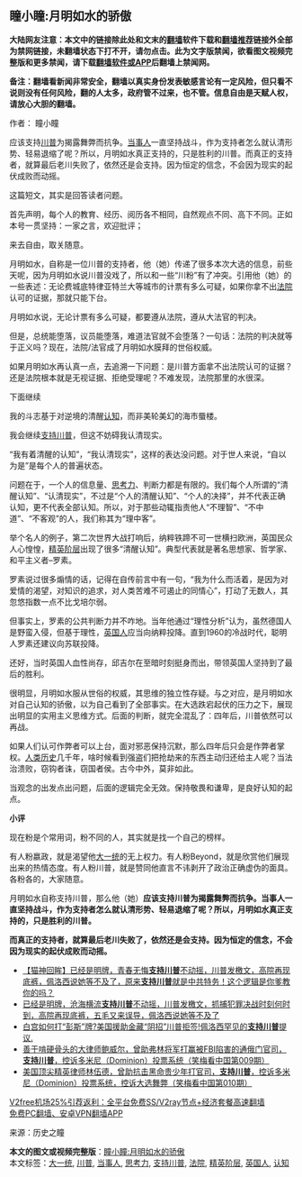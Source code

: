  <h2>瞳小瞳:月明如水的骄傲</h2> <p class="notice"><b>大陆网友注意：本文中的链接除此处和文末的<a href="https://github.com/bannedbook/fanqiang" >翻墙</a>软件下载和<a href="https://github.com/killgcd/justmysocks/blob/master/README.md">翻墙推荐</a>链接外全部为禁网链接，未翻墙状态下打不开，请勿点击。此为文字版禁闻，欲看图文视频完整版和更多禁闻，请下载<a href="https://github.com/bannedbook/fanqiang">翻墙软件或APP</a>后翻墙上禁闻网。</p><p>备注：翻墙看新闻非常安全，翻墙以真实身份发表敏感言论有一定风险，但只看不说则没有任何风险，翻的人太多，政府管不过来，也不管。信息自由是天赋人权，请放心大胆的翻墙。</b></p>  <div class="entry"> <p>作者： 瞳小瞳</p> <p id="summary">应该支持<a href="https://www.bannedbook.org/bnews/tag/%e5%b7%9d%e6%99%ae/" class="st_tag internal_tag" rel="tag" title="标签 川普 下的日志">川普</a>为揭露舞弊而抗争。<a href="https://www.bannedbook.org/bnews/tag/%E5%BD%93%E4%BA%8B%E4%BA%BA/" class="st_tag internal_tag" rel="tag" title="标签 当事人 下的日志">当事人</a>一直坚持战斗，作为支持者怎么就认清形势、轻易退缩了呢？所以，月明如水真正支持的，只是胜利的川普。而真正的支持者，就算最后老川失败了，依然还是会支持。因为恒定的信念，不会因为现实的起伏成败而动摇。</p> <p>这篇短文，其实是回答读者问题。</p> <p>首先声明，每个人的教育、经历、阅历各不相同，自然观点不同、高下不同。正如本号一贯坚持：一家之言，欢迎批评；</p> <p>来去自由，取关随意。</p> <p>月明如水，自称是一位川普的支持者，他（她）传递了很多本次大选的信息，前些天呢，因为月明如水说川普没戏了，所以和一些“川粉”有了冲突。引用他（她）的一些表述：无论费城底特律亚特兰大等城市的计票有多么可疑，如果你拿不出<a href="https://www.bannedbook.org/bnews/tag/%e6%b3%95%e9%99%a2/" class="st_tag internal_tag" rel="tag" title="标签 法院 下的日志">法院</a>认可的证据，那就只能下台。</p>  <p>月明如水说，无论计票有多么可疑，都要遵从法院，遵从大法官的判决。</p> <p>但是，总统能堕落，议员能堕落，难道法官就不会堕落？一句话：法院的判决就等于正义吗？现在，法院/法官成了月明如水膜拜的世俗权威。</p> <p>如果月明如水再认真一点，去追溯一下问题：是川普方面拿不出法院认可的证据？还是法院根本就是无视证据、拒绝受理呢？不难发现，法院那里的水很深。</p> <p>下面继续</p> <p>我的斗志基于对逆境的清醒<a href="https://www.bannedbook.org/bnews/tag/%E8%AE%A4%E7%9F%A5/" class="st_tag internal_tag" rel="tag" title="标签 认知 下的日志">认知</a>，而非美轮美幻的海市蜃楼。</p> <p>我会继续<a href="https://www.bannedbook.org/bnews/tag/%E6%94%AF%E6%8C%81%E5%B7%9D%E6%99%AE/" class="st_tag internal_tag" rel="tag" title="标签 支持川普 下的日志">支持川普</a>，但这不妨碍我认清现实。</p>  <p>“我有着清醒的认知”，“我认清现实”，这样的表达没问题。对于世人来说，“自以为是”是每个人的普遍状态。</p> <p>问题在于，一个人的信息量、<a href="https://www.bannedbook.org/bnews/tag/%E6%80%9D%E8%80%83%E5%8A%9B/" class="st_tag internal_tag" rel="tag" title="标签 思考力 下的日志">思考力</a>、判断力都是有限的。我们每个人所谓的“清醒认知”、“认清现实”，不过是“个人的清醒认知”、“个人的决择”，并不代表正确认知，更不代表全部认知。所以，对于那些动辄指责他人“不理智”、“不中道”、“不客观”的人，我们称其为“理中客”。</p> <p>举个名人的例子，第二次世界大战打响后，纳粹铁蹄不可一世横扫欧洲，英国民众人心惶惶，<a href="https://www.bannedbook.org/bnews/tag/%E7%B2%BE%E8%8B%B1%E9%98%B6%E5%B1%82/" class="st_tag internal_tag" rel="tag" title="标签 精英阶层 下的日志">精英阶层</a>出现了很多“清醒认知”。典型代表就是著名思想家、哲学家、和平主义者–罗素。</p> <p>罗素说过很多煽情的话，记得在自传前言中有一句，“我为什么而活着，是因为对爱情的渴望，对知识的追求，对人类苦难不可遏止的同情心”，打动了无数人，其忽悠指数一点不比戈培尔弱。</p> <p>但事实上，罗素的公共判断力并不咋地。当年他通过“理性分析”认为，虽然德国人是野蛮入侵，但基于理性，<a href="https://www.bannedbook.org/bnews/tag/%E8%8B%B1%E5%9B%BD%E4%BA%BA/" class="st_tag internal_tag" rel="tag" title="标签 英国人 下的日志">英国人</a>应当向纳粹投降。直到1960的冷战时代，聪明人罗素还建议向苏联投降。</p> <p>还好，当时英国人血性尚存，邱吉尔在至暗时刻挺身而出，带领英国人坚持到了最后的胜利。</p>  <p>很明显，月明如水服从世俗的权威，其思维的独立性存疑。与之对应，是月明如水对自己认知的骄傲，以为自己看到了全部事实。在大选跌宕起伏的压力之下，展现出明显的实用主义思维方式。后面的判断，就完全混乱了：四年后，川普依然可以再战。</p> <p>如果人们认可作弊者可以上台，面对邪恶保持沉默，那么四年后只会是作弊者掌权。<span class='wp_keywordlink'><a href="https://www.bannedbook.org/forum3/topic1750.html" title="考古学禁区-被掩藏的人类历史" target="_blank">人类历史</a></span>几千年，啥时候看到强盗们把抢劫来的东西主动归还给主人呢？当法治溃败，窃钩者诛，窃国者侯。古今中外，莫非如此。</p> <p>当观念的出发点出问题，后面的逻辑完全无效。保持敬畏和谦卑，是良好认知的起点。</p> <p><strong>小评</strong></p> <p>现在粉是个常用词，粉不同的人，其实就是找一个自己的榜样。</p> <p>有人粉嬴政，就是渴望他<a href="https://www.bannedbook.org/bnews/tag/%e5%a4%a7%e4%b8%80%e7%bb%9f/" class="st_tag internal_tag" rel="tag" title="标签 大一统 下的日志">大一统</a>的无上权力。有人粉Beyond，就是欣赏他们展现出来的热情态度。有人粉川普，就是赞同他直言不讳剥开了政治正确虚伪的面具。各粉各的，大家随意。</p>  <p>月明如水自称支持川普，那么他（她）<strong>应该支持川普为揭露舞弊而抗争。当事人一直坚持战斗，作为支持者怎么就认清形势、轻易退缩了呢？所以，月明如水真正支持的，只是胜利的川普。</strong></p> <p><strong>而真正的支持者，就算最后老川失败了，依然还是会支持。因为恒定的信念，不会因为现实的起伏成败而动摇。</strong></p> <ul class='op-related-articles' title='相关阅读'> <li><a href='https://www.bannedbook.org/bnews/bannedvideo/20201225/1454724.html' target='_blank'>【猫神回眸】已经是明牌，青春无悔<b>支持川普</b>不动摇，川普发檄文，高院再现底裤，佩洛西说她等不及了，原来<b>支持川普</b>就是中共特务！这个逻辑是你爹教你的吗？</a></li> <li><a href='https://www.bannedbook.org/bnews/bannedvideo/20201225/1454461.html' target='_blank'>已经是明牌，沧海横流<b>支持川普</b>不动摇，川普发檄文，抓捕犯罪决战时刻何时到，高院再现底裤，五毛又来误导，佩洛西说她等不及了</a></li> <li><a href='https://www.bannedbook.org/bnews/bannedvideo/20201223/1453570.html' target='_blank'>白宫如何打“彭斯”牌?美国援助金藏“阴招”川普拒签!佩洛西罕见的<b>支持川普</b>提议.</a></li> <li><a href='https://www.bannedbook.org/bnews/bannedvideo/20201216/1453538.html' target='_blank'>善于啃硬骨头的大律师鲍威尔，曾助弗林将军打赢被FBI陷害的通俄门官司，<b>支持川普</b>，控诉多米尼（Dominion）投票系统（笑梅看中国第009期）</a></li> <li><a href='https://www.bannedbook.org/bnews/bannedvideo/20201216/1453537.html' target='_blank'>美国顶尖精英律师林伍德，曾助抗击黑命贵少年打官司，<b>支持川普</b>，控诉多米尼（Dominion）投票系统，控诉大选舞弊（笑梅看中国第010期）</a></li> </ul> <p class="texttj"> <a href="https://github.com/bannedbook/fanqiang/wiki/V2ray%E6%9C%BA%E5%9C%BA" target="_blank">V2free机场25%引荐返利：全平台免费SS/V2ray节点+经济套餐高速翻墙</a><br/> <a href="https://github.com/bannedbook/fanqiang/wiki/%E7%A6%81%E9%97%BB%E7%BD%91%E5%AE%89%E5%8D%93%E7%BF%BB%E5%A2%99%E6%96%B0%E9%97%BBAPP" target="_blank">免费PC翻墙、安卓VPN翻墙APP</a></p><p> 来源：历史之瞳 </p><a name='sharetosocial'></a>       <div><b>本文的图文或视频完整版</b>：<a href='https://www.bannedbook.org/bnews/comments/20201226/1455274.html'>瞳小瞳:月明如水的骄傲</a></div>  </div><!--END ENTRY--> <div class="postfooter"> <div>本文标签：<a href="https://www.bannedbook.org/bnews/tag/%e5%a4%a7%e4%b8%80%e7%bb%9f/" rel="tag">大一统</a>, <a href="https://www.bannedbook.org/bnews/tag/%e5%b7%9d%e6%99%ae/" rel="tag">川普</a>, <a href="https://www.bannedbook.org/bnews/tag/%E5%BD%93%E4%BA%8B%E4%BA%BA/" rel="tag">当事人</a>, <a href="https://www.bannedbook.org/bnews/tag/%E6%80%9D%E8%80%83%E5%8A%9B/" rel="tag">思考力</a>, <a href="https://www.bannedbook.org/bnews/tag/%E6%94%AF%E6%8C%81%E5%B7%9D%E6%99%AE/" rel="tag">支持川普</a>, <a href="https://www.bannedbook.org/bnews/tag/%e6%b3%95%e9%99%a2/" rel="tag">法院</a>, <a href="https://www.bannedbook.org/bnews/tag/%E7%B2%BE%E8%8B%B1%E9%98%B6%E5%B1%82/" rel="tag">精英阶层</a>, <a href="https://www.bannedbook.org/bnews/tag/%E8%8B%B1%E5%9B%BD%E4%BA%BA/" rel="tag">英国人</a>, <a href="https://www.bannedbook.org/bnews/tag/%E8%AE%A4%E7%9F%A5/" rel="tag">认知</a></div>  </div><!--END POSTFOOTER--> 